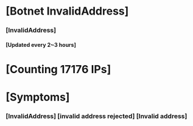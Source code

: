 # [Botnet InvalidAddress]
### [InvalidAddress]
#### [Updated every 2~3 hours]

# [Counting 17176 IPs]

# [Symptoms] 

###   [InvalidAddress] [invalid address rejected] [Invalid address]
